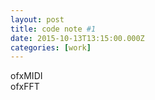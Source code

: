 ```yaml
---
layout: post
title: code note #1
date: 2015-10-13T13:15:00.000Z
categories: [work]
---
```

ofxMIDI    
ofxFFT
